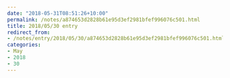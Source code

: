 ```yaml
---
date: "2018-05-31T08:51:26+10:00"
permalink: /notes/a874653d2828b61e95d3ef2981bfef996076c501.html
title: 2018/05/30 entry
redirect_from:
- /notes/entry/2018/05/30/a874653d2828b61e95d3ef2981bfef996076c501.html
categories:
- May
- 2018
- 30
---
```

